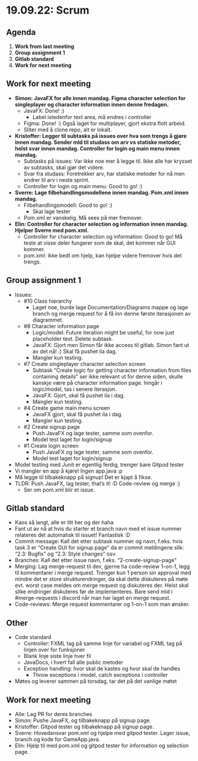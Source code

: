 # 19.09.22: Scrum
## Agenda
1. **Work from last meeting**
2. **Group assignment 1**
3. **Gitlab standard**
4. **Work for next meeting**

## Work for next meeting
* **Simon: JavaFX for alle innen mandag. Figma character selection for singleplayer og character information innen denne fredagen.**
    * JavaFX: Done! :)
        * Label istedenfor text area, må endres i controller
    * Figma: Done! :) Også laget for multiplayer, gjort ekstra flott arbeid.
    * Sliter med å clone repo, alt er lokalt.
* **Kristoffer: Legger til subtasks på issues over hva som trengs å gjøre innen mandag. Sender mld til studass om arv vs statiske metoder, helst svar innen mandag. Controller for login og main menu innen mandag.**
    * Subtasks på issues: Var ikke noe mer å legge til. Ikke alle har krysset av subtasks, skal gjør det videre.
    * Svar fra studass: Foretrekker arv, har statiske metoder for nå men endrer til arv i neste sprint.
    * Controller for login og main menu: Good to go! :)
* **Sverre: Lage filbehandlingsmodellene innen mandag. Pom.xml innen mandag.**
    * Filbehandlingsmodell: Good to go! :)
        * Skal lage tester
    * Pom.xml er vanskelig. Må sees på mer fremover.
* **Elin: Controller for character selection og information innen mandag. Hjelper Sverre med pom.xml.**
    * Controller for character selection og information: Good to go! Må teste at visse deler fungerer som de skal, det kommer når GUI kommer.
    * pom.xml: ikke bedt om hjelp, kan hjelpe videre fremover hvis det trengs.

## Group assignment 1
* Issues:
    * #10 Class hierarchy
        * Laget noe, burde lage Documentation/Diagrams mappe og lage branch og merge request for å få inn denne første iterasjonen av diagrammet.
    * #8 Character information page
        * Logic/model: Future iteration might be useful, for now just placeholder text. Delete subtask.
        * JavaFX: Gjort men Simon får ikke access til gitlab. Simon fant ut av det nå! :) Skal få pushet ila dag.
        * Mangler kun testing.
    * #7 Create singleplayer character selection screen
        * Subtask “Create logic for getting character information from files containing details” ser ikke relevant ut for denne siden, skulle kanskje være på character information page. Inngår i logic/model, tas i senere iterasjon.
        * JavaFX: Gjort, skal få pushet ila i dag.
        * Mangler kun testing.
    * #4 Create game main menu screen
        * JavaFX gjort, skal få pushet ila i dag.
        * Mangler kun testing.
    * #2 Create signup page
        * Push JavaFX og lage tester, samme som ovenfor.
        * Model test laget for login/signup
    * #1 Create login screen
        * Push JavaFX og lage tester, samme som ovenfor.
        * Model test laget for login/signup
* Model testing med Junit er egentlig ferdig, trenger bare Gitpod tester
* Vi mangler en app å kjøre! Ingen app.java :p
* Må legge til tilbakeknapp på signup! Det er kjapt å fikse.
* TLDR: Push JavaFX, lag tester, that’s it! :D Code-review og merge :)
    * Ser om pom.xml blir et issue.

## Gitlab standard
* Kaos så langt, alle er litt her og der haha
* Fant ut av nå at hvis du starter et branch navn med et issue nummer relateres det automatisk til issuet! Fantastisk :D
* Commit message: Kall det etter subtask nummer og navn, f.eks. hvis task 3 er “Create GUI for signup page” da er commit meldingene slik: “2.3: Bugfix” og “2.3: Style changes” osv.
* Branches: Kall det etter issue navn, f.eks. “2-create-signup-page”
* Merging: Lag merge-request til dev, gjerne ha code-review 1-on-1, legg til kommentarer i merge request. Trenger kun 1 person sin approval med mindre det er store strukturendringer, da skal dette diskuteres på møte evt. worst case meldes om merge request og diskuteres der. Helst skal slike endringer diskuteres før de implementeres. Bare send mld i #merge-requests i discord når man har laget en merge request.
* Code-reviews: Merge request kommentarer og 1-on-1 som man ønsker.

## Other
* Code standard
    * Controller: FXML tag på samme linje for variabel og FXML tag på linjen over for funksjoner
    * Blank linje siste linje hver fil
    * JavaDocs, i hvert fall alle public metoder
    * Exception handling: hvor skal de kastes og hvor skal de handles
        * Throw exceptions i model, catch exceptions i controller
* Møtes og leverer sammen på torsdag, tar det på det vanlige møtet

## Work for next meeting
* Alle: Lag PR for deres branches
* Simon: Pushe JavaFX, og tilbakeknapp på signup page.
* Kristoffer: Gitpod tester og tilbakeknapp på signup page.
* Sverre: Hovedansvar pom.xml og hjelpe med gitpod tester. Lager issue, branch og kode for GameApp.java.
* Elin: Hjelp til med pom.xml og gitpod tester for information og selection page.
